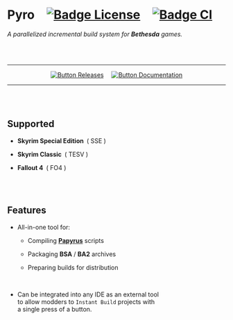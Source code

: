 
# Pyro   [![Badge License]][License]   [![Badge CI]][Actions]

*A parallelized incremental build system for **Bethesda** games.*

<br>
<br>

<div align = center>

---

[![Button Releases]][Releases]   
[![Button Documentation]][Wiki]

---

</div>

<br>
<br>

## Supported

- **Skyrim Special Edition**  ( SSE )

- **Skyrim Classic**  ( TESV )

- **Fallout 4**  ( FO4 )

<br>
<br>

## Features

-   All-in-one tool for:
    
    - Compiling **[Papyrus]** scripts
    
    - Packaging **BSA** / **BA2** archives
    
    - Preparing builds for distribution
    
    <br>

-   Can be integrated into any IDE as an external tool <br>
    to allow modders to `Instant Build` projects with <br>
    a single press of a button.

<br>


<!----------------------------------------------------------------------------->

[Releases]: https://github.com/fireundubh/pyro/releases
[Papyrus]: https://ck.uesp.net/wiki/Papyrus_Introduction
[Actions]: https://github.com/fireundubh/pyro/actions
[Wiki]: https://wiki.fireundubh.com/pyro

[License]: LICENSE


<!---------------------------------[ Badges ]---------------------------------->

[Badge License]: https://img.shields.io/badge/License-MIT-ac8b11.svg?style=for-the-badge&labelColor=yellow
[Badge CI]: https://img.shields.io/github/workflow/status/fireundubh/pyro/GitHub%20CI?color=93224f&style=for-the-badge&labelColor=CB2E6D


<!--------------------------------[ Buttons ]---------------------------------->

[Button Documentation]: https://img.shields.io/badge/Documentation-2396F3?style=for-the-badge&logoColor=white&logo=Wikipedia
[Button Releases]: https://img.shields.io/badge/Releases-569A31?style=for-the-badge&logoColor=white&logo=AzureArtifacts

